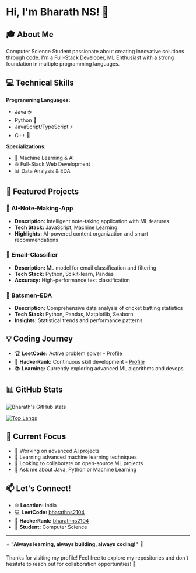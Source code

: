 # Hi, I'm Bharath NS! 👋

## 🎓 About Me

Computer Science Student passionate about creating innovative solutions through code. I'm a Full-Stack Developer, ML Enthusiast with a strong foundation in multiple programming languages.

## 💻 Technical Skills

**Programming Languages:**
- Java ☕
- Python 🐍
- JavaScript/TypeScript ⚡
- C++ 🔧

**Specializations:**
- 🤖 Machine Learning & AI
- 🌐 Full-Stack Web Development
- 📊 Data Analysis & EDA

## 🚀 Featured Projects

### 🧠 AI-Note-Making-App
- **Description:** Intelligent note-taking application with ML features
- **Tech Stack:** JavaScript, Machine Learning
- **Highlights:** AI-powered content organization and smart recommendations

### 📧 Email-Classifier
- **Description:** ML model for email classification and filtering
- **Tech Stack:** Python, Scikit-learn, Pandas
- **Accuracy:** High-performance text classification

### 🏏 Batsmen-EDA
- **Description:** Comprehensive data analysis of cricket batting statistics
- **Tech Stack:** Python, Pandas, Matplotlib, Seaborn
- **Insights:** Statistical trends and performance patterns

## 💡 Coding Journey

- 🏆 **LeetCode:** Active problem solver - [Profile](https://leetcode.com/u/nsbharath04/)
- 🥇 **HackerRank:** Continuous skill development - [Profile](https://www.hackerrank.com/profile/nsbharath04)
- 📚 **Learning:** Currently exploring advanced ML algorithms and devops

## 📊 GitHub Stats

![Bharath's GitHub stats](https://github-readme-stats.vercel.app/api?username=bharathns-2104&show_icons=true&theme=radical)

[![Top Langs](https://github-readme-stats.vercel.app/api/top-langs/?username=bharathns-2104&layout=compact&theme=radical)](https://github.com/anuraghazra/github-readme-stats)

## 🌱 Current Focus

- 🔭 Working on advanced AI projects 
- 🌱 Learning advanced machine learning techniques
- 👯 Looking to collaborate on open-source ML projects
- 💬 Ask me about Java, Python or Machine Learning

## 📫 Let's Connect!

- 🌐 **Location:** India
- 💻 **LeetCode:** [bharathns2104](https://leetcode.com/u/nsbharath04/)
- 🏅 **HackerRank:** [bharathns2104](https://www.hackerrank.com/profile/nsbharath04)
- 📧 **Student:** Computer Science

---

⭐️ **"Always learning, always building, always coding!"** 🚀

Thanks for visiting my profile! Feel free to explore my repositories and don't hesitate to reach out for collaboration opportunities! 🤝
